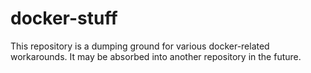# docker-stuff
This repository is a dumping ground for various docker-related workarounds. It may be absorbed into another repository in the future.
